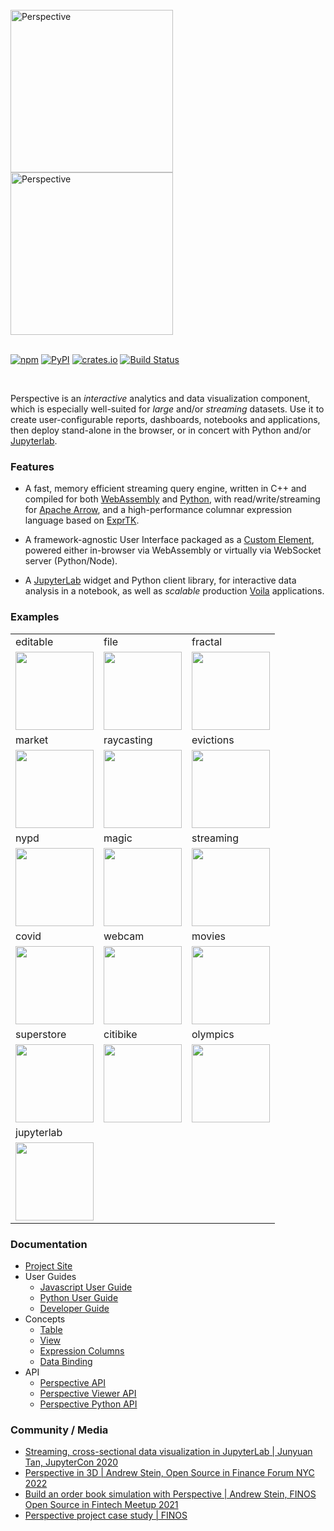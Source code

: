 <br />
<a href="https://github.com/finos/perspective/blob/master/docs/static/svg/perspective-logo-light.svg?raw=true#gh-light-mode-only"><img src="https://github.com/finos/perspective/raw/master/docs/static/svg/perspective-logo-light.svg?raw=true#gh-light-mode-only" alt="Perspective" width="260"></a>
<a href="https://github.com/finos/perspective/blob/master/docs/static/svg/perspective-logo-dark.svg?raw=true#gh-dark-mode-only"><img src="https://github.com/finos/perspective/raw/master/docs/static/svg/perspective-logo-dark.svg?raw=true#gh-dark-mode-only" alt="Perspective" width="260"></a>
<br/><br/>

[![npm](https://img.shields.io/npm/v/@finos/perspective.svg?style=flat)](https://www.npmjs.com/package/@finos/perspective)
[![PyPI](https://img.shields.io/pypi/v/perspective-python.svg?style=flat)](https://pypi.python.org/pypi/perspective-python)
[![crates.io](https://img.shields.io/crates/v/perspective.svg?style=flat)](https://crates.io/crates/perspective)
[![Build Status](https://github.com/finos/perspective/actions/workflows/build.yaml/badge.svg?branch=master&event=push)](https://github.com/finos/perspective/actions/workflows/build.yaml)

<br/>

Perspective is an <i>interactive</i> analytics and data visualization component,
which is especially well-suited for <i>large</i> and/or <i>streaming</i>
datasets. Use it to create user-configurable reports, dashboards, notebooks and
applications, then deploy stand-alone in the browser, or in concert with Python
and/or [Jupyterlab](https://jupyterlab.readthedocs.io/en/stable/).

### Features

-   A fast, memory efficient streaming query engine, written in
    C++ and compiled for both [WebAssembly](https://webassembly.org/) and
    [Python](https://www.python.org/), with read/write/streaming for
    [Apache Arrow](https://arrow.apache.org/), and a high-performance columnar
    expression language based on [ExprTK](https://github.com/ArashPartow/exprtk).

-   A framework-agnostic User Interface packaged as a
    [Custom Element](https://developer.mozilla.org/en-US/docs/Web/Web_Components/Using_custom_elements),
    powered either in-browser via WebAssembly or virtually via
    WebSocket server (Python/Node).

-   A [JupyterLab](https://jupyter.org/) widget and Python client library, for
    interactive data analysis in a notebook, as well as _scalable_ production
    [Voila](https://github.com/voila-dashboards/voila) applications.

### Examples

<!-- Examples -->
<table><tbody><tr><td>editable</td><td>file</td><td>fractal</td></tr><tr><td><a href="https://perspective.finos.org/block?example=editable"><img height="125" src="https://perspective.finos.org/blocks/editable/preview.png?"></img></a></td><td><a href="https://perspective.finos.org/block?example=file"><img height="125" src="https://perspective.finos.org/blocks/file/preview.png?"></img></a></td><td><a href="https://perspective.finos.org/block?example=fractal"><img height="125" src="https://perspective.finos.org/blocks/fractal/preview.png?"></img></a></td></tr><tr><td>market</td><td>raycasting</td><td>evictions</td></tr><tr><td><a href="https://perspective.finos.org/block?example=market"><img height="125" src="https://perspective.finos.org/blocks/market/preview.png?"></img></a></td><td><a href="https://perspective.finos.org/block?example=raycasting"><img height="125" src="https://perspective.finos.org/blocks/raycasting/preview.png?"></img></a></td><td><a href="https://perspective.finos.org/block?example=evictions"><img height="125" src="https://perspective.finos.org/blocks/evictions/preview.png?"></img></a></td></tr><tr><td>nypd</td><td>magic</td><td>streaming</td></tr><tr><td><a href="https://perspective.finos.org/block?example=nypd"><img height="125" src="https://perspective.finos.org/blocks/nypd/preview.png?"></img></a></td><td><a href="https://perspective.finos.org/block?example=magic"><img height="125" src="https://perspective.finos.org/blocks/magic/preview.png?"></img></a></td><td><a href="https://perspective.finos.org/block?example=streaming"><img height="125" src="https://perspective.finos.org/blocks/streaming/preview.png?"></img></a></td></tr><tr><td>covid</td><td>webcam</td><td>movies</td></tr><tr><td><a href="https://perspective.finos.org/block?example=covid"><img height="125" src="https://perspective.finos.org/blocks/covid/preview.png?"></img></a></td><td><a href="https://perspective.finos.org/block?example=webcam"><img height="125" src="https://perspective.finos.org/blocks/webcam/preview.png?"></img></a></td><td><a href="https://perspective.finos.org/block?example=movies"><img height="125" src="https://perspective.finos.org/blocks/movies/preview.png?"></img></a></td></tr><tr><td>superstore</td><td>citibike</td><td>olympics</td></tr><tr><td><a href="https://perspective.finos.org/block?example=superstore"><img height="125" src="https://perspective.finos.org/blocks/superstore/preview.png?"></img></a></td><td><a href="https://perspective.finos.org/block?example=citibike"><img height="125" src="https://perspective.finos.org/blocks/citibike/preview.png?"></img></a></td><td><a href="https://perspective.finos.org/block?example=olympics"><img height="125" src="https://perspective.finos.org/blocks/olympics/preview.png?"></img></a></td></tr><tr><td>jupyterlab</td></tr><tr><td><a href="http://beta.mybinder.org/v2/gh/finos/perspective/master?urlpath=lab/tree/examples/jupyter-notebooks"><img height="125" src="https://perspective.finos.org/img/jupyterlab.png?"></img></a></td></tr></tbody></table>
<!-- Examples -->

### Documentation

-   [Project Site](https://perspective.finos.org/)
-   User Guides
    -   [Javascript User Guide](https://perspective.finos.org/docs/js.html)
    -   [Python User Guide](https://perspective.finos.org/docs/python.html)
    -   [Developer Guide](https://perspective.finos.org/docs/development.html)
-   Concepts
    -   [Table](https://perspective.finos.org/docs/table.html)
    -   [View](https://perspective.finos.org/docs/view.html)
    -   [Expression Columns](https://perspective.finos.org/docs/expressions.html)
    -   [Data Binding](https://perspective.finos.org/docs/table.html)
-   API
    -   [Perspective API](https://github.com/finos/perspective/blob/master/packages/perspective/README.md)
    -   [Perspective Viewer API](https://perspective.finos.org/docs/obj/perspective-viewer/)
    -   [Perspective Python API](https://perspective.finos.org/docs/obj/perspective-python.html)

### Community / Media

-   [Streaming, cross-sectional data visualization in JupyterLab | Junyuan Tan, JupyterCon 2020](http://www.youtube.com/watch?v=IO-HJsGdleE)
-   [Perspective in 3D | Andrew Stein, Open Source in Finance Forum NYC 2022](https://www.youtube.com/watch?v=0ut-ynvBpGI)
-   [Build an order book simulation with Perspective | Andrew Stein, FINOS Open Source in Fintech Meetup 2021](https://www.youtube.com/watch?v=no0qChjvdgQ)
-   [Perspective project case study | FINOS](https://www.finos.org/hubfs/FINOS/assets/FINOS%20Perspective%20Case%20Study.pdf)
